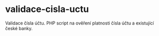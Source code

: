 # validace-cisla-uctu
Validace čísla účtu.
PHP script na ověření platnosti čísla účtu a existující české banky.

